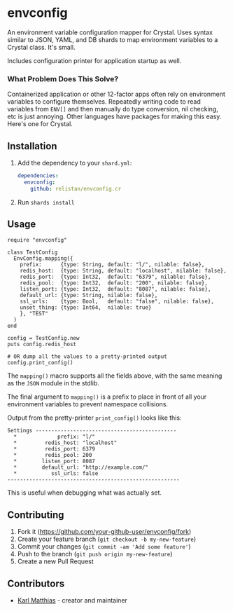 # envconfig

An environment variable configuration mapper for Crystal. Uses syntax similar
to JSON, YAML, and DB shards to map environment variables to a Crystal class.
It's small.

Includes configuration printer for application startup as well.

### What Problem Does This Solve?

Containerized application or other 12-factor apps often rely on environment
variables to configure themselves. Repeatedly writing code to read variables
from `ENV[]` and then manually do type conversion, nil checking, etc is just
annoying. Other languages have packages for making this easy. Here's one for
Crystal. 

## Installation

1. Add the dependency to your `shard.yml`:

   ```yaml
   dependencies:
     envconfig:
       github: relistan/envconfig.cr
   ```

2. Run `shards install`

## Usage

```crystal
require "envconfig"
```

```crystal
class TestConfig
  EnvConfig.mapping({
    prefix:      {type: String, default: "l/", nilable: false},
    redis_host:  {type: String, default: "localhost", nilable: false},
    redis_port:  {type: Int32,  default: "6379", nilable: false},
    redis_pool:  {type: Int32,  default: "200", nilable: false},
    listen_port: {type: Int32,  default: "8087", nilable: false},
    default_url: {type: String, nilable: false},
    ssl_urls:    {type: Bool,   default: "false", nilable: false},
    unset_thing: {type: Int64,  nilable: true}
    }, "TEST"
  )
end

config = TestConfig.new
puts config.redis_host

# OR dump all the values to a pretty-printed output
config.print_config()
```

The `mapping()` macro supports all the fields above, with the same meaning as
the `JSON` module in the stdlib.

The final argument to `mapping()` is a prefix to place in front of all your
environment variables to prevent namespace collisions.

Output from the pretty-printer `print_config()` looks like this:

```
Settings ---------------------------------------------
  *             prefix: "l/"
  *         redis_host: "localhost"
  *         redis_port: 6379
  *         redis_pool: 200
  *        listen_port: 8087
  *        default_url: "http://example.com/"
  *           ssl_urls: false
-------------------------------------------------------
```

This is useful when debugging what was actually set.

## Contributing

1. Fork it (<https://github.com/your-github-user/envconfig/fork>)
2. Create your feature branch (`git checkout -b my-new-feature`)
3. Commit your changes (`git commit -am 'Add some feature'`)
4. Push to the branch (`git push origin my-new-feature`)
5. Create a new Pull Request

## Contributors

- [Karl Matthias](https://github.com/relistan) - creator and maintainer
